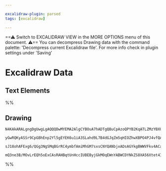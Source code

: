 ```yaml
---

excalidraw-plugin: parsed
tags: [excalidraw]

---
```

==⚠  Switch to EXCALIDRAW VIEW in the MORE OPTIONS menu of this document. ⚠== You can decompress Drawing data with the command palette: 'Decompress current Excalidraw file'. For more info check in plugin settings under 'Saving'


# Excalidraw Data
## Text Elements
%%
## Drawing
```compressed-json
N4KAkARALgngDgUwgLgAQQQDwMYEMA2AlgCYBOuA7hADTgQBuCpAzoQPYB2KqATLZMzYBXUtiRoIACyhQ4zZAHoFAc0JRJQgEYA6bGwC2CgF7N6hbEcK4OCtptbErHALRY8RMpWdx8Q1TdIEfARcZgRmBShcZQUebQAWbR4aOiCEfQQOKGZuAG0AXX4IXDg4AGUoqHFUUDBIdXTqiCJlaRS6hkIECgAhXGwAa2VSYQ5iAGE2fDZSbggAYgAzZZX2

yGwRQKyASSr9CpGBhEnp2Yl5gEYEK6u1iA3SLahd9L7B4dGJqZm5qHIOZhwXBPO4PJ4vfQAMUI+HwFRgwTmgg8oM2mWeewObCOAHUSOpuHxwOs0TtMX9sQh4YiJMiSKjHuiIQAlYStDjhHJoC78EmMsnpADyQOwahg3AuAAZJbz7qSMelIZwoJDcPoYeK0PFZWCmXslVkyoQjNUeDLiXL+Qr9AAVLBQACCLS4EmCiygDPB5OBjsebAokhCxG4HCE

sJ18ohAFExg6/QGg3NgSMqBGrRC4ymbfAmiMhGM7sxsCNYQANbjxADsAGYkgBWWVFkv4ACaFZ41dlRjYBm4tQ69AIQmqF2JAF80170qz88QOcwueg8wXZcMSEaTYTzR018QKgg4NwGxbdwBZNjEBAx3CaYLBtCLAhhVekEgnH5ofuQHpTe/oebjAAnEBQFrJAzIIMoYbAnM8xRgAIghCEQOOk7oliRzClA7AAiGYb4LKizkBkEFjEwhAcMofbEpA

mQ3ne3B/MOvLrEQh5oExCAsRAHBqtUnHccIUBEByjGkMOqEWnYABWCDYNkZS8XA56Xtet4IH+j74M+Fr9NhjA2j2+DUXU9Q5r89pgXKzBQAY2aIHh4Y0c0bCDBp3BaTppnNKEjryYQBlGY5+DjuAE50IsMLhH2Y4gGOQA===
```
%%